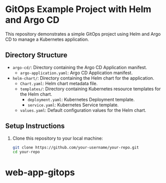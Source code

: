 # GitOps Example Project with Helm and Argo CD

This repository demonstrates a simple GitOps project using Helm and Argo CD to manage a Kubernetes application.

## Directory Structure

- `argo-cd/`: Directory containing the Argo CD Application manifest.
  - `argo-application.yaml`: Argo CD Application manifest.
- `helm-chart/`: Directory containing the Helm chart for the application.
  - `Chart.yaml`: Helm chart metadata file.
  - `templates/`: Directory containing Kubernetes resource templates for the Helm chart.
    - `deployment.yaml`: Kubernetes Deployment template.
    - `service.yaml`: Kubernetes Service template.
  - `values.yaml`: Default configuration values for the Helm chart.

## Setup Instructions

1. Clone this repository to your local machine:

   ```sh
   git clone https://github.com/your-username/your-repo.git
   cd your-repo
# web-app-gitops
